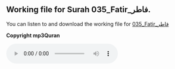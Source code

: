 
## Working file for Surah 035_Fatir_فاطر.

You can listen to and download the working file for [035_Fatir_فاطر](https://server13.mp3quran.net/husr/035.mp3)

**Copyright mp3Quran**

<audio controls src="https://server13.mp3quran.net/husr/035.mp3"></audio>

